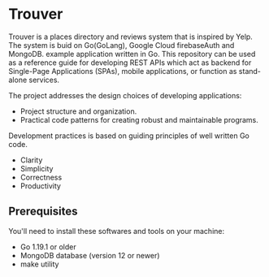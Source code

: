 # Trouver

Trouver is a places directory and reviews system that is inspired by Yelp. The system is buid on Go(GoLang), Google Cloud firebaseAuth and MongoDB. example application written in Go. This repository can be used as a reference guide for developing REST APIs which act as backend for Single-Page Applications (SPAs), mobile applications, or function as stand-alone services.

The project addresses the design choices of developing applications:
* Project structure and organization.
* Practical code patterns for creating robust and maintainable programs.

Development practices is based on guiding principles of well written Go code.
* Clarity
* Simplicity
* Correctness
* Productivity

## Prerequisites
You'll need to install these softwares and tools on your machine:
* Go 1.19.1 or older
* MongoDB database (version 12 or newer)
* make utility